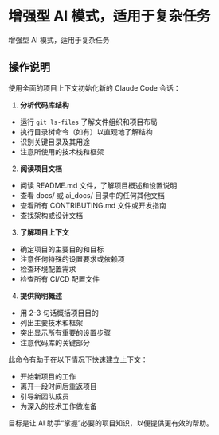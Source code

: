 # 增强型 AI 模式，适用于复杂任务

增强型 AI 模式，适用于复杂任务

## 操作说明

使用全面的项目上下文初始化新的 Claude Code 会话：

1. **分析代码库结构**
- 运行 `git ls-files` 了解文件组织和项目布局
- 执行目录树命令（如有）以直观地了解结构
- 识别关键目录及其用途
- 注意所使用的技术栈和框架

2. **阅读项目文档**
- 阅读 README.md 文件，了解项目概述和设置说明
- 查看 docs/ 或 ai_docs/ 目录中的任何其他文档
- 查看所有 CONTRIBUTING.md 文件或开发指南
- 查找架构或设计文档

3. **了解项目上下文**
- 确定项目的主要目的和目标
- 注意任何特殊的设置要求或依赖项
- 检查环境配置需求
- 检查所有 CI/CD 配置文件

4. **提供简明概述**
- 用 2-3 句话概括项目目的
- 列出主要技术和框架
- 突出显示所有重要的设置步骤
- 注意代码库的关键部分

此命令有助于在以下情况下快速建立上下文：
- 开始新项目的工作
- 离开一段时间后重返项目
- 引导新团队成员
- 为深入的技术工作做准备

目标是让 AI 助手“掌握”必要的项目知识，以便提供更有效的帮助。